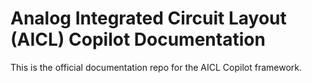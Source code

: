 # Analog Integrated Circuit Layout (AICL) Copilot Documentation

This is the official documentation repo for the AICL Copilot framework.